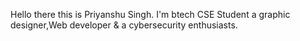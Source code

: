 Hello  there this is Priyanshu Singh. I'm btech CSE Student a graphic designer,Web developer & a cybersecurity enthusiasts.
